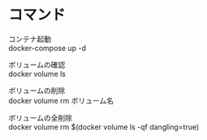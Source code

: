 # コマンド

コンテナ起動  
docker-compose up -d

ボリュームの確認  
docker volume ls

ボリュームの削除  
docker volume rm ボリューム名

ボリュームの全削除  
docker volume rm $(docker volume ls -qf dangling=true)
